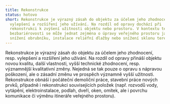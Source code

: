 ```yaml
---
title: Rekonstrukce
status: hotovo
short: Rekonstrukce je výrazný zásah do objektu za účelem jeho zhodnocení, resp.
  vylepšení a rozšíření jeho užívání. Na rozdíl od opravy dochází při
  rekonstrukci k zvýšení užitnosti objektu nebo prostoru. V kontextu tématu
  bezbariérovosti se může jednat zejména o úpravy veřejného prostoru jako
  snížení obrubníku, instalace reliéfní dlažby nebo snížení sklonu terénu.
---
```

Rekonstrukce je výrazný zásah do objektu za účelem jeho zhodnocení, resp. vylepšení a rozšíření jeho užívání. Na rozdíl od opravy přináší objektu novou kvalitu, další vlastnosti, vyšší technické zhodnocení, resp. významnější kvalitativní změny. Nejedná se tak pouze o opravu s nápravou poškození, ale o zásadní změnu ve prospěch významně vyšší užitnosti. Rekonstrukce obnáší i počáteční demoliční práce, stavební práce nových prvků, případně i rekonstrukci souvisejících položek (např. rozvodů vody, vytápění, elektroinstalace, podlah, dveří, oken, omítek, ale i povrchu komunikace či výměnu itineráře veřejného prostoru).